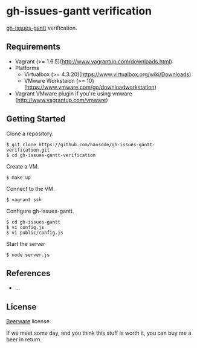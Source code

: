 gh-issues-gantt verification
============================

[gh-issues-gantt](https://github.com/neyric/gh-issues-gantt) verification.

Requirements
------------

+ Vagrant (>= 1.6.5)(http://www.vagrantup.com/downloads.html)
+ Platforms
  + Virtualbox (>= 4.3.20)(https://www.virtualbox.org/wiki/Downloads)
  + VMware Workstaion (>= 10)(https://www.vmware.com/go/downloadworkstation)
+ Vagrant VMware plugin if you're using vmware (http://www.vagrantup.com/vmware)

Getting Started
---------------

Clone a repository.

```
$ git clone https://github.com/hansode/gh-issues-gantt-verification.git
$ cd gh-issues-gantt-verification
```

Create a VM.

```
$ make up
```

Connect to the VM.

```
$ vagrant ssh
```

Configure gh-issues-gantt.

```
$ cd gh-issues-gantt
$ vi config.js
$ vi public/config.js
```

Start the server

```
$ node server.js
```

References
----------

+ ...

License
-------

[Beerware](http://en.wikipedia.org/wiki/Beerware) license.

If we meet some day, and you think this stuff is worth it, you can buy me a beer in return.
